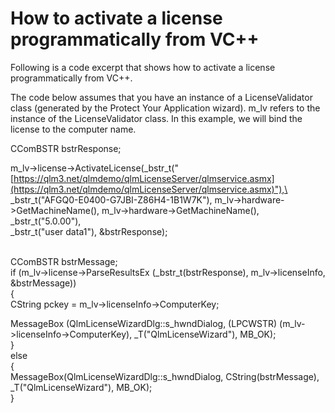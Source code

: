 # How to activate a license programmatically from VC++

Following is a code excerpt that shows how to activate a license programmatically from VC++.

The code below assumes that you have an instance of a LicenseValidator class (generated by the Protect Your Application wizard). m\_lv refers to the instance of the LicenseValidator class. In this example, we will bind the license to the computer name.

CComBSTR bstrResponse;

m\_lv->license->ActivateLicense(\_bstr\_t("[https://qlm3.net/qlmdemo/qlmLicenseServer/qlmservice.asmx](https://qlm3.net/qlmdemo/qlmLicenseServer/qlmservice.asmx)"),\
\_bstr\_t("AFGQ0-E0400-G7JBI-Z86H4-1B1W7K"), m\_lv->hardware->GetMachineName(), m\_lv->hardware->GetMachineName(), \_bstr\_t("5.0.00"),\
\_bstr\_t("user data1"), \&bstrResponse);

\
CComBSTR bstrMessage;\
if (m\_lv->license->ParseResultsEx (\_bstr\_t(bstrResponse), m\_lv->licenseInfo, \&bstrMessage))\
{\
&#x20;   CString pckey = m\_lv->licenseInfo->ComputerKey;

&#x20;   MessageBox (QlmLicenseWizardDlg::s\_hwndDialog, (LPCWSTR) (m\_lv->licenseInfo->ComputerKey), \_T("QlmLicenseWizard"), MB\_OK);\
}\
else\
{\
&#x20;   MessageBox(QlmLicenseWizardDlg::s\_hwndDialog, CString(bstrMessage), \_T("QlmLicenseWizard"), MB\_OK);\
}
